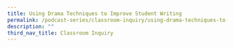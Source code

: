 ```yaml
---
title: Using Drama Techniques to Improve Student Writing
permalink: /podcast-series/classroom-inquiry/using-drama-techniques-to-improve-student-writing/
description: ""
third_nav_title: Classroom Inquiry
---
```

